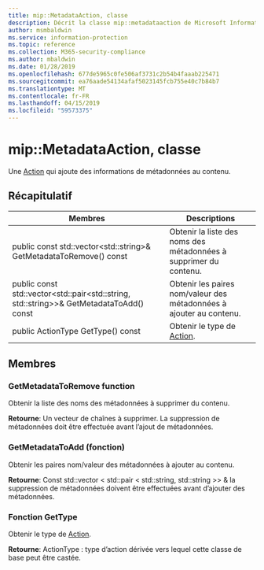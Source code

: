 ```yaml
---
title: mip::MetadataAction, classe
description: Décrit la classe mip::metadataaction de Microsoft Information Protection (MIP) SDK.
author: msmbaldwin
ms.service: information-protection
ms.topic: reference
ms.collection: M365-security-compliance
ms.author: mbaldwin
ms.date: 01/28/2019
ms.openlocfilehash: 677de5965c0fe506af3731c2b54b4faaab225471
ms.sourcegitcommit: ea76aade54134afaf5023145fcb755e40c7b84b7
ms.translationtype: MT
ms.contentlocale: fr-FR
ms.lasthandoff: 04/15/2019
ms.locfileid: "59573375"
---
```

# <a name="class-mipmetadataaction"></a>mip::MetadataAction, classe 
Une [Action](class_mip_action.md) qui ajoute des informations de métadonnées au contenu.
  
## <a name="summary"></a>Récapitulatif
 Membres                        | Descriptions                                
--------------------------------|---------------------------------------------
public const std::vector\<std::string\>& GetMetadataToRemove() const  |  Obtenir la liste des noms des métadonnées à supprimer du contenu.
public const std::vector\<std::pair\<std::string, std::string\>\>& GetMetadataToAdd() const  |  Obtenir les paires nom/valeur des métadonnées à ajouter au contenu.
public ActionType GetType() const  |  Obtenir le type de [Action](class_mip_action.md).

## <a name="members"></a>Membres
  
### <a name="getmetadatatoremove-function"></a>GetMetadataToRemove function
Obtenir la liste des noms des métadonnées à supprimer du contenu.

  
**Retourne**: Un vecteur de chaînes à supprimer. La suppression de métadonnées doit être effectuée avant l’ajout de métadonnées.
  
### <a name="getmetadatatoadd-function"></a>GetMetadataToAdd (fonction)
Obtenir les paires nom/valeur des métadonnées à ajouter au contenu.

  
**Retourne**: Const std::vector < std::pair < std::string, std::string >> & la suppression de métadonnées doivent être effectuées avant d’ajouter des métadonnées.


### <a name="gettype-function"></a>Fonction GetType
Obtenir le type de [Action](class_mip_action.md).

  
**Retourne**: ActionType : type d’action dérivée vers lequel cette classe de base peut être castée.